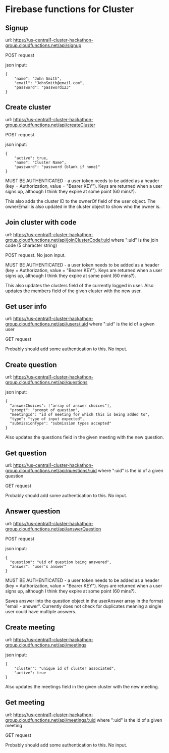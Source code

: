 # Firebase functions for Cluster

## Signup
url:  https://us-central1-cluster-hackathon-group.cloudfunctions.net/api/signup

POST request

json input:
```
{
	"name": "John Smith",
	"email": "JohnSmith@email.com",
	"password": "password123"
}
```

## Create cluster
url: https://us-central1-cluster-hackathon-group.cloudfunctions.net/api/createCluster

POST request

json input:
```
{
	"active": true,
	"name": "Cluster Name",
	"password": "password (blank if none)"
}
```

MUST BE AUTHENTICATED - a user token needs to be added as a header (key = Authorization, value = "Bearer KEY"). Keys are returned when a user signs up, although I think they expire at some point (60 mins?).

This also adds the cluster ID to the ownerOf field of the user object. The ownerEmail is also updated in the cluster object to show who the owner is.

## Join cluster with code
url: https://us-central1-cluster-hackathon-group.cloudfunctions.net/api/joinClusterCode/:uid where ":uid" is the join code (5 character string)


POST request. No json input.

MUST BE AUTHENTICATED - a user token needs to be added as a header (key = Authorization, value = "Bearer KEY"). Keys are returned when a user signs up, although I think they expire at some point (60 mins?).

This also updates the clusters field of the currently logged in user. Also updates the members field of the given cluster with the new user.

## Get user info
url: https://us-central1-cluster-hackathon-group.cloudfunctions.net/api/users/:uid where ":uid" is the id of a given user

GET request

Probably should add some authentication to this. No input.

## Create question
url: https://us-central1-cluster-hackathon-group.cloudfunctions.net/api/questions

json input:
```
{
  "answerChoices": ["array of answer choices"],
  "prompt": "prompt of question",
  "meetingId": "id of meeting for which this is being added to",
  "type": "type of input expected",
  "submissionType": "submission types accepted"
}
```

Also updates the questions field in the given meeting with the new question.

## Get question
url: https://us-central1-cluster-hackathon-group.cloudfunctions.net/api/questions/:uid where ":uid" is the id of a given question

GET request

Probably should add some authentication to this. No input.

## Answer question
url: https://us-central1-cluster-hackathon-group.cloudfunctions.net/api/answerQuestion

POST request

json input:
```
{
  "question": "uid of question being answered",
  "answer": "user's answer"
}
```

MUST BE AUTHENTICATED - a user token needs to be added as a header (key = Authorization, value = "Bearer KEY"). Keys are returned when a user signs up, although I think they expire at some point (60 mins?).

Saves answer into the question object in the userAnswer array in the format "email - answer". Currently does not check for duplicates meaning a single user could have multiple answers.  

## Create meeting
url: https://us-central1-cluster-hackathon-group.cloudfunctions.net/api/meetings

json input:
```
{
	"cluster": "unique id of cluster associated",
	"active": true
}
```

Also updates the meetings field in the given cluster with the new meeting.

## Get meeting
url: https://us-central1-cluster-hackathon-group.cloudfunctions.net/api/meetings/:uid where ":uid" is the id of a given meeting

GET request

Probably should add some authentication to this. No input.
